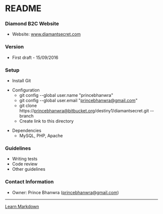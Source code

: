# README #

### Diamond B2C Website ###

* Website: www.diamantsecret.com

### Version ####
* First draft - 15/09/2016

### Setup ###

* Install Git
+ Configuration
    * git config --global user.name "princebhanwra"
    * git config --global user.email "princebhanwra@gmail.com"
    * git clone https://princebhanwra@bitbucket.org/destiny1/diamantsecret.git --branch <tag>
    * Create link to this directory
- Dependencies
    * MySQL, PHP, Apache

### Guidelines ###

* Writing tests
* Code review
* Other guidelines

### Contact Information ###

* Owner: Prince Bhanwra (princebhanwra@gmail.com)


-----
[Learn Markdown](https://bitbucket.org/tutorials/markdowndemo)
